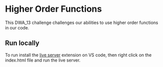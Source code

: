# Higher Order Functions

This DWA_13 challenge challenges our abilities to use higher order functions in our code.

## Run locally

To run install the [live server](https://marketplace.visualstudio.com/items?itemName=ritwickdey.LiveServer) extension on VS code, then
right click on the index.html file and run the live server.
